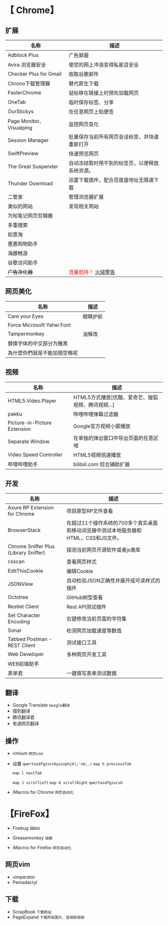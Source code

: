 # 【 Chrome】

## 扩展

| 名称                      | 描述                                                         |
| ------------------------- | ------------------------------------------------------------ |
| Adblock Plus              | 广告屏蔽                                                     |
| Avira 浏览器安全          | 使您的网上冲浪变得私密且安全                                 |
| Checker Plus for Gmail    | 收取谷歌邮件                                                 |
| Chrono下载管理器          | 替代原生下载                                                 |
| FasterChrome              | 鼠标移在链接上时预先加载网页                                 |
| OneTab                    | 临时保存标签、分享                                           |
| OurStickys                | 在任意网页上贴便签                                           |
| Page Monitor、 Visualping | 监控网页变化                                                 |
| Session Manager           | 批量保存当前所有网页会话标签，并快速重新打开                 |
| SwiftPreview              | 快速预览网页                                                 |
| The Great Suspender       | 自动冻结暂时用不到的标签页，以便释放系统资源。               |
| Thunder Download          | 迅雷下载插件，配合百度盘地址无限速下载                       |
| 二管家                    | 管理浏览器扩展                                               |
| 类似的网站                | 发现相关网站                                                 |
| 为知笔记网页剪辑器        |                                                              |
| 多重搜索                  |                                                              |
| 如意淘                    |                                                              |
| 惠惠购物助手              |                                                              |
| 海豚畅游                  |                                                              |
| 谷歌访问助手              |                                                              |
| ~~广告净化器~~            | <font color="red">流量劫持！</font> [火绒警告](https://www.mpyit.com/20200221.html/comment-page-4#comments) |

## 网页美化

| 名称                         | 描述     |
| ---------------------------- | -------- |
| Care your Eyes               | 眼睛护航 |
| Force Microsoft Yahei Font   |          |
| Tampermonkey                 | 油猴改   |
| 替换字体的中文部分为雅黑     |          |
| 為什麼你們就是不能加個空格呢 |          |


## 视频

| 名称                         | 描述                                               |
| ---------------------------- | -------------------------------------------------- |
| HTML5.Video.Player           | HTML5方式播放[优酷、爱奇艺、搜狐视频、腾讯视频...] |
| pakku                        | 哔哩哔哩弹幕过滤器                                 |
| Picture-in-Picture Extension | Google官方视频小窗播放                             |
| Separate Window              | 在单独的弹出窗口中导出页面的任意区域               |
| Video Speed Controller       | HTML5视频倍速播放                                  |
| 哔哩哔哩助手                 | bilibili.com 综合辅助扩展                          |

## 开发

| 名称                                  | 描述                                                         |
| ------------------------------------- | ------------------------------------------------------------ |
| Axure RP Extension for Chrome         | 项目原型RP文件查看                                           |
| BrowserStack                          | 在超过11个操作系统的700多个真实桌面和移动浏览器中测试本地服务器和HTML，CSS和JS文件。 |
| Chrome Sniffer Plus (Library Sniffer) | 探测当前网页开源软件或者js类库                               |
| csscan                                | 查看网页样式                                                 |
| EditThisCookie                        | 编辑Cookie                                                   |
| JSONView                              | 自动检验JSON正确性并展开成可读样式的插件                     |
| Octotree                              | GitHub树型查看                                               |
| Restlet Client                        | Rest API测试插件                                             |
| Set Character Encoding                | 右键修改当前页面的字符集                                     |
| Sonar                                 | 检测网页加载速度等数值                                       |
| Tabbed Postman - REST Client          | 测试接口工具                                                 |
| Web Developer                         | 多种网页开发工具                                             |
| WEB前端助手                           |                                                              |
| 表单君                                | 一键填写表单测试数据                                         |

## 翻译
-   Google Translate `Google翻译`
-   猎豹翻译
-   腾讯翻译君
-   有道网页翻译

## 操作

-  vimium `网页vim`
  - 设置
      ` qwertasdfgzxcvbyuiophjkl;'nm,./ `
      `map h previousTab`

      `map l nextTab`

      `map J scrollLeft`
      `map K scrollRight`
        ` qwertasdfgzxcvb `

- iMacros for Chrome `网页自动化`

# 【FireFox】
+ Firebug `调BUG`

+ Greasemonkey `油猴`
+ iMacros for Firefox `网页自动化`

## 网页vim
+ vimperator
+ Pentadactyl
## 下载

+ ScrapBook `下载网站`
+ PageExpand `下载所有图片、音频和视频`

